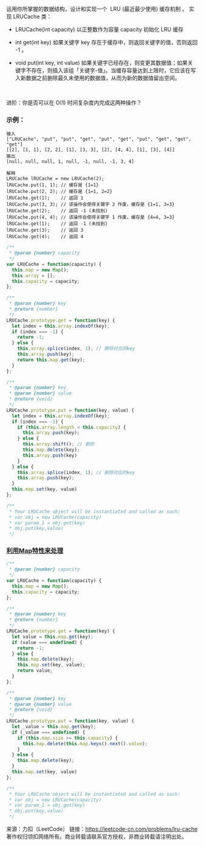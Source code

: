 运用你所掌握的数据结构，设计和实现一个  LRU (最近最少使用) 缓存机制 。
实现 LRUCache 类：

- LRUCache(int capacity) 以正整数作为容量 capacity 初始化 LRU 缓存

- int get(int key) 如果关键字 key 存在于缓存中，则返回关键字的值，否则返回 -1 。

- void put(int key, int value) 如果关键字已经存在，则变更其数据值；如果关键字不存在，则插入该组「关键字-值」。当缓存容量达到上限时，它应该在写入新数据之前删除最久未使用的数据值，从而为新的数据值留出空间。

 

进阶：你是否可以在 O(1) 时间复杂度内完成这两种操作？


### 示例：
```
输入
["LRUCache", "put", "put", "get", "put", "get", "put", "get", "get", "get"]
[[2], [1, 1], [2, 2], [1], [3, 3], [2], [4, 4], [1], [3], [4]]
输出
[null, null, null, 1, null, -1, null, -1, 3, 4]

解释
LRUCache lRUCache = new LRUCache(2);
lRUCache.put(1, 1); // 缓存是 {1=1}
lRUCache.put(2, 2); // 缓存是 {1=1, 2=2}
lRUCache.get(1);    // 返回 1
lRUCache.put(3, 3); // 该操作会使得关键字 2 作废，缓存是 {1=1, 3=3}
lRUCache.get(2);    // 返回 -1 (未找到)
lRUCache.put(4, 4); // 该操作会使得关键字 1 作废，缓存是 {4=4, 3=3}
lRUCache.get(1);    // 返回 -1 (未找到)
lRUCache.get(3);    // 返回 3
lRUCache.get(4);    // 返回 4
```

```js
/**
 * @param {number} capacity
 */
var LRUCache = function(capacity) {
  this.map = new Map();
  this.array = [];
  this.capacity = capacity;
};

/** 
 * @param {number} key
 * @return {number}
 */
LRUCache.prototype.get = function(key) {
  let index = this.array.indexOf(key);
  if (index === -1) {
    return -1;
  } else {
    this.array.splice(index, 1); // 删除对应的key
    this.array.push(key);
    return this.map.get(key);
  }
};

/** 
 * @param {number} key 
 * @param {number} value
 * @return {void}
 */
LRUCache.prototype.put = function(key, value) {
  let index = this.array.indexOf(key);
  if (index === -1) {
    if (this.array.length < this.capacity) {
      this.array.push(key);
    } else {
      this.array.shift(); // 删除
      this.map.delete(key);
      this.array.push(key)
    }
  } else {
    this.array.splice(index, 1); // 删除对应的key
    this.array.push(key);
  }
  this.map.set(key, value)
};

/**
 * Your LRUCache object will be instantiated and called as such:
 * var obj = new LRUCache(capacity)
 * var param_1 = obj.get(key)
 * obj.put(key,value)
 */
```

### [利用Map特性来处理](https://developer.mozilla.org/zh-CN/docs/Web/JavaScript/Reference/Global_Objects/Map)
```js
/**
 * @param {number} capacity
 */
var LRUCache = function(capacity) {
  this.map = new Map();
  this.capacity = capacity;
};

/** 
 * @param {number} key
 * @return {number}
 */
LRUCache.prototype.get = function(key) {
  let value = this.map.get(key);
  if (value === undefined) {
    return -1;
  } else {
    this.map.delete(key);
    this.map.set(key, value);
    return value;
  }
};

/** 
 * @param {number} key 
 * @param {number} value
 * @return {void}
 */
LRUCache.prototype.put = function(key, value) {
  let _value = this.map.get(key);
  if (_value === undefined) {
    if (this.map.size >= this.capacity) {
      this.map.delete(this.map.keys().next().value);
    }
  } else {
    this.map.delete(key);
  }
  this.map.set(key, value)
};

/**
 * Your LRUCache object will be instantiated and called as such:
 * var obj = new LRUCache(capacity)
 * var param_1 = obj.get(key)
 * obj.put(key,value)
 */
```

来源：力扣（LeetCode）
链接：https://leetcode-cn.com/problems/lru-cache
著作权归领扣网络所有。商业转载请联系官方授权，非商业转载请注明出处。
